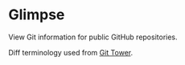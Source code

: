 # Glimpse

View Git information for public GitHub repositories.

Diff terminology used from [Git Tower](http://www.git-tower.com/learn/git/ebook/command-line/advanced-topics/diffs).